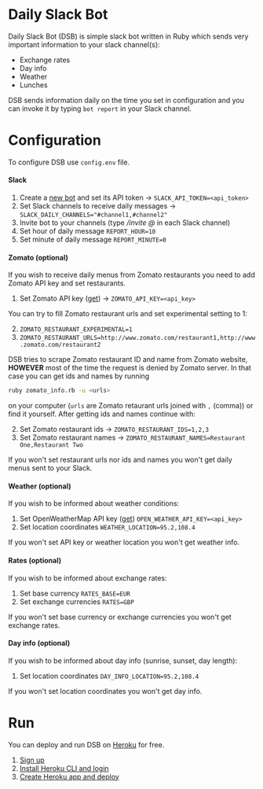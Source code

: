 # Daily Slack Bot

Daily Slack Bot (DSB) is simple slack bot written in Ruby which sends very important information to your slack channel(s):

- Exchange rates
- Day info
- Weather
- Lunches

DSB sends information daily on the time you set in configuration and you can invoke it by typing `bot report` in your Slack channel.

# Configuration

To configure DSB use `config.env` file. 

#### Slack

1. Create a [new bot](https://my.slack.com/services/new/bot) and set its API token ->  `SLACK_API_TOKEN=<api_token>`
2. Set Slack channels to receive daily messages -> `SLACK_DAILY_CHANNELS="#channel1,#channel2"`
3. Invite bot to your channels (type _/invite @<bot-name>_ in each Slack channel)
4. Set hour of daily message `REPORT_HOUR=10`
5. Set minute of daily message `REPORT_MINUTE=0`

#### Zomato (optional)

If you wish to receive daily menus from Zomato restaurants you need to add Zomato API key and set restaurants. 

1. Set Zomato API key ([get](https://developers.zomato.com/api)) -> `ZOMATO_API_KEY=<api_key>`

You can try to fill Zomato restaurant urls and set experimental setting to 1: 

2. `ZOMATO_RESTAURANT_EXPERIMENTAL=1` 
3. `ZOMATO_RESTAURANT_URLS=http://www.zomato.com/restaurant1,http://www.zomato.com/restaurant2`

DSB tries to scrape Zomato restaurant ID and name from Zomato website, **HOWEVER** most of the time the request is denied by Zomato server. In that case you can get ids and names by running
```bash
ruby zomato_info.rb -u <urls>
```
on your computer (`urls` are Zomato retaurant urls joined with `,` (comma)) or find it yourself. After getting ids and names continue with:

2. Set Zomato restaurant ids -> `ZOMATO_RESTAURANT_IDS=1,2,3`
3. Set Zomato restaurant names -> `ZOMATO_RESTAURANT_NAMES=Restaurant One,Restaurant Two`

If you won't set restaurant urls nor ids and names you won't get daily menus sent to your Slack.

#### Weather (optional)

If you wish to be informed about weather conditions:

1. Set OpenWeatherMap API key ([get](https://openweathermap.org/appid)) `OPEN_WEATHER_API_KEY=<api_key>`
2. Set location coordinates `WEATHER_LOCATION=95.2,108.4`

If you won't set API key or weather location you won't get weather info.

#### Rates (optional)

If you wish to be informed about exchange rates:

1. Set base currency `RATES_BASE=EUR`
2. Set exchange currencies `RATES=GBP`

If you won't set base currency or exchange currencies you won't get exchange rates.

#### Day info (optional)

If you wish to be informed about day info (sunrise, sunset, day length):

1. Set location coordinates `DAY_INFO_LOCATION=95.2,108.4`

If you won't set location coordinates you won't get day info.

# Run

You can deploy and run DSB on [Heroku](https://www.heroku.com/home) for free.

1. [Sign up](https://www.heroku.com/home)
2. [Install Heroku CLI and login](https://devcenter.heroku.com/articles/heroku-cli)
3. [Create Heroku app and deploy](https://devcenter.heroku.com/articles/git#creating-a-heroku-remote)
